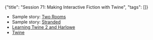 {"title": "Session 71: Making Interactive Fiction with Twine", "tags": []}

* Sample story: [Two Rooms](http://twine.analytical-engine.co.uk/stories/Two%20Rooms.html)
* Sample story: [Stranded](http://twine.analytical-engine.co.uk/stories/stranded.html)
* [Learning Twine 2 and Harlowe](http://twine.analytical-engine.co.uk/)
* [Twine](https://twinery.org/)

